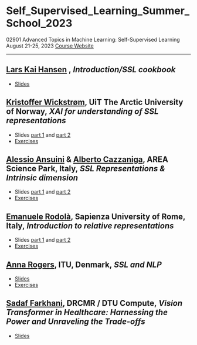 # Self_Supervised_Learning_Summer_School_2023

02901 Advanced Topics in Machine Learning: Self-Supervised Learning
August 21-25, 2023
[Course Website](https://www2.imm.dtu.dk/courses/02901/)

---

## [Lars Kai Hansen](http://cogsys.imm.dtu.dk/staff/lkhansen/lkhansen.html) , _Introduction/SSL cookbook_

- [Slides](Slides/00_Introduction.pdf)

## [Kristoffer Wickstrøm](https://en.uit.no/ansatte/kristoffer.k.wickstrom), UiT The Arctic University of Norway, _XAI for understanding of SSL representations_

- Slides [part 1](https://github.com/Wickstrom/ssl-summer-school-dtu/blob/main/intro-to-xai-ssl-summer-school-2023.pdf) and [part 2](https://github.com/Wickstrom/ssl-summer-school-dtu/blob/main/xai-for-representations-ssl-summer-school-2023.pdf)
- [Exercises](https://github.com/Wickstrom/ssl-summer-school-dtu)

## [Alessio Ansuini](https://www.areasciencepark.it/wp-content/uploads/alessio_ansuiniCV.pdf) & [Alberto Cazzaniga](https://www.areasciencepark.it/wp-content/uploads/alberto_cazzanigaCV.pdf), AREA Science Park, Italy, _SSL Representations & Intrinsic dimension_

- Slides [part 1](https://github.com/AlbertoCazzaniga/DTU_SUMMER_SCHOOL_DAY2/blob/main/ML_Advanced_School_DAY2_PART1.pdf) and [part 2](https://github.com/AlbertoCazzaniga/DTU_SUMMER_SCHOOL_DAY2/blob/main/ML_Advanced_School_DAY2_PART2.pdf)
- [Exercises](https://github.com/AlbertoCazzaniga/DTU_SUMMER_SCHOOL_DAY2)

## [Emanuele Rodolà](https://gladia.di.uniroma1.it/), Sapienza University of Rome, Italy, _Introduction to relative representations_

- Slides [part 1](Slides/03_RelativeRepresentations_01.pdf) and [part 2](Slides/03_RelativeRepresentations_02.pdf)
- [Exercises](https://colab.research.google.com/github/erodola/DLAI-s2-2023/blob/main/rae.ipynb)

## [Anna Rogers](https://pure.itu.dk/da/persons/anna-rogers), ITU, Denmark, _SSL and NLP_

- [Slides](https://u.pcloud.link/publink/show?code=XZUXKaVZcFzRfRi3dQYreNG1PdJTnf7B2kUk)
- [Exercises](https://colab.research.google.com/drive/1Fia263yMPSKyoZ3eg8eDW4lAZVARNtpr?usp=sharing)

## [Sadaf Farkhani](https://www.drcmr.dk/sadaff), DRCMR / DTU Compute, _Vision Transformer in Healthcare: Harnessing the Power and Unraveling the Trade-offs_

- [Slides](Slides/04_Transformers.pdf)
